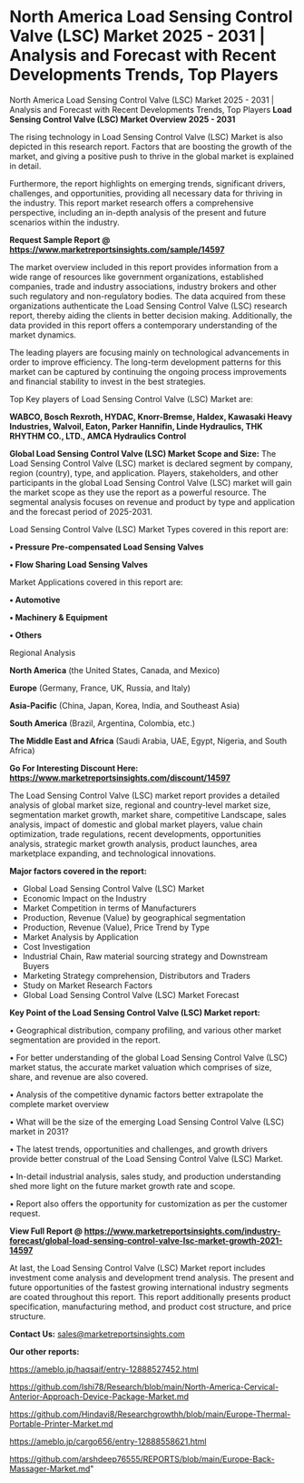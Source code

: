 # North America Load Sensing Control Valve (LSC) Market 2025 - 2031 | Analysis and Forecast with Recent Developments Trends, Top Players
North America Load Sensing Control Valve (LSC) Market 2025 - 2031 | Analysis and Forecast with Recent Developments Trends, Top Players
<Strong> Load Sensing Control Valve (LSC) Market Overview 2025 - 2031</strong>

The rising technology in Load Sensing Control Valve (LSC) Market is also depicted in this research report. Factors that are boosting the growth of the market, and giving a positive push to thrive in the global market is explained in detail.

Furthermore, the report highlights on emerging trends, significant drivers, challenges, and opportunities, providing all necessary data for thriving in the industry. This report market research offers a comprehensive perspective, including an in-depth analysis of the present and future scenarios within the industry.

<strong>Request Sample Report @ <a href=https://www.marketreportsinsights.com/sample/14597>https://www.marketreportsinsights.com/sample/14597</a></strong>

The market overview included in this report provides information from a wide range of resources like government organizations, established companies, trade and industry associations, industry brokers and other such regulatory and non-regulatory bodies. The data acquired from these organizations authenticate the Load Sensing Control Valve (LSC) research report, thereby aiding the clients in better decision making. Additionally, the data provided in this report offers a contemporary understanding of the market dynamics.

The leading players are focusing mainly on technological advancements in order to improve efficiency. The long-term development patterns for this market can be captured by continuing the ongoing process improvements and financial stability to invest in the best strategies.

Top Key players of Load Sensing Control Valve (LSC) Market are:

<strong>WABCO, Bosch Rexroth, HYDAC, Knorr-Bremse, Haldex, Kawasaki Heavy Industries, Walvoil, Eaton, Parker Hannifin, Linde Hydraulics, THK RHYTHM CO., LTD., AMCA Hydraulics Control</strong>

<strong><b>Global Load Sensing Control Valve (LSC) Market Scope and Size:</b></strong>
The Load Sensing Control Valve (LSC) market is declared segment by company, region (country), type, and application. Players, stakeholders, and other participants in the global Load Sensing Control Valve (LSC) market will gain the market scope as they use the report as a powerful resource. The segmental analysis focuses on revenue and product by type and application and the forecast period of 2025-2031.

Load Sensing Control Valve (LSC) Market Types covered in this report are:

<strong>• Pressure Pre-compensated Load Sensing Valves

• Flow Sharing Load Sensing Valves</strong>

Market Applications covered in this report are:

<strong>• Automotive

• Machinery & Equipment

• Others</strong> 

Regional Analysis

<strong>North America</strong> (the United States, Canada, and Mexico)

<strong>Europe</strong> (Germany, France, UK, Russia, and Italy)

<strong>Asia-Pacific</strong> (China, Japan, Korea, India, and Southeast Asia)

<strong>South America</strong> (Brazil, Argentina, Colombia, etc.)

<strong>The Middle East and Africa</strong> (Saudi Arabia, UAE, Egypt, Nigeria, and South Africa)

<strong>Go For Interesting Discount Here: <a href=https://www.marketreportsinsights.com/discount/14597>https://www.marketreportsinsights.com/discount/14597</a></strong>

The Load Sensing Control Valve (LSC) market report provides a detailed analysis of global market size, regional and country-level market size, segmentation market growth, market share, competitive Landscape, sales analysis, impact of domestic and global market players, value chain optimization, trade regulations, recent developments, opportunities analysis, strategic market growth analysis, product launches, area marketplace expanding, and technological innovations.

<strong><b>Major factors covered in the report:</b></strong>
<ul>
  <li>Global Load Sensing Control Valve (LSC) Market </li>
  <li>Economic Impact on the Industry</li>
  <li>Market Competition in terms of Manufacturers</li>
  <li>Production, Revenue (Value) by geographical segmentation</li>
  <li>Production, Revenue (Value), Price Trend by Type</li>
  <li>Market Analysis by Application</li>
  <li>Cost Investigation</li>
  <li>Industrial Chain, Raw material sourcing strategy and Downstream Buyers</li>
  <li>Marketing Strategy comprehension, Distributors and Traders</li>
  <li>Study on Market Research Factors</li>
  <li>Global Load Sensing Control Valve (LSC) Market Forecast</li>
</ul>

<strong><b>Key Point of the Load Sensing Control Valve (LSC) Market report:</b></strong>

• Geographical distribution, company profiling, and various other market segmentation are provided in the report.

• For better understanding of the global Load Sensing Control Valve (LSC) market status, the accurate market valuation which comprises of size, share, and revenue are also covered.

• Analysis of the competitive dynamic factors better extrapolate the complete market overview

• What will be the size of the emerging Load Sensing Control Valve (LSC) market in 2031?

• The latest trends, opportunities and challenges, and growth drivers provide better construal of the Load Sensing Control Valve (LSC) Market.

• In-detail industrial analysis, sales study, and production understanding shed more light on the future market growth rate and scope.

• Report also offers the opportunity for customization as per the customer request.

<strong><b>View Full Report @ <a href=https://www.marketreportsinsights.com/industry-forecast/global-load-sensing-control-valve-lsc-market-growth-2021-14597>https://www.marketreportsinsights.com/industry-forecast/global-load-sensing-control-valve-lsc-market-growth-2021-14597</a></b></strong>


At last, the Load Sensing Control Valve (LSC) Market report includes investment come analysis and development trend analysis. The present and future opportunities of the fastest growing international industry segments are coated throughout this report. This report additionally presents product specification, manufacturing method, and product cost structure, and price structure.

<strong>Contact Us:</strong>
sales@marketreportsinsights.com

<strong>Our other reports:</strong>

<a href=https://ameblo.jp/haqsaif/entry-12888527452.html>https://ameblo.jp/haqsaif/entry-12888527452.html</a>

<a href=https://github.com/Ishi78/Research/blob/main/North-America-Cervical-Anterior-Approach-Device-Package-Market.md>https://github.com/Ishi78/Research/blob/main/North-America-Cervical-Anterior-Approach-Device-Package-Market.md</a>

<a href=https://github.com/Hindavi8/Researchgrowthh/blob/main/Europe-Thermal-Portable-Printer-Market.md>https://github.com/Hindavi8/Researchgrowthh/blob/main/Europe-Thermal-Portable-Printer-Market.md</a>

<a href=https://ameblo.jp/cargo656/entry-12888558621.html>https://ameblo.jp/cargo656/entry-12888558621.html</a>

<a href=https://github.com/arshdeep76555/REPORTS/blob/main/Europe-Back-Massager-Market.md>https://github.com/arshdeep76555/REPORTS/blob/main/Europe-Back-Massager-Market.md</a>"
